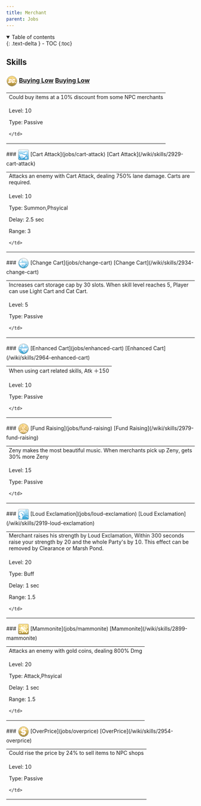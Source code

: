 ```yaml
---
title: Merchant 
parent: Jobs
---
```


<details open markdown="block">
<summary>
  Table of contents
</summary>
{: .text-delta }
- TOC
{:toc}
</details>

## Skills

### <img src="/assets/images/skills/skill_264001.png" width="30" height="30" style="vertical-align: middle"> [Buying Low](jobs/buying-low) [Buying Low](/wiki/skills/2944-buying-low)
<table>
<tbody>
  <tr>
    <td>Could buy items at a 10% discount from some NPC merchants</td>
  </tr>
  <tr>
    <td>
              <p class="label label-yellow fs-1">Level: 10</p>
              <p class="label label-yellow fs-1">Type: Passive</p>
      
    </td>
  </tr>
</tbody>
</table>
### <img src="/assets/images/skills/skill_228001.png" width="30" height="30" style="vertical-align: middle"> [Cart Attack](jobs/cart-attack) [Cart Attack](/wiki/skills/2929-cart-attack)
<table>
<tbody>
  <tr>
    <td>Attacks an enemy with Cart Attack, dealing 750% lane damage. Carts are required.</td>
  </tr>
  <tr>
    <td>
              <p class="label label-yellow fs-1">Level: 10</p>
              <p class="label label-yellow fs-1">Type: Summon,Phsyical</p>
              <p class="label label-yellow fs-1">Delay: 2.5 sec</p>
              <p class="label label-yellow fs-1">Range: 3</p>
      
    </td>
  </tr>
</tbody>
</table>
### <img src="/assets/images/skills/skill_263001.png" width="30" height="30" style="vertical-align: middle"> [Change Cart](jobs/change-cart) [Change Cart](/wiki/skills/2934-change-cart)
<table>
<tbody>
  <tr>
    <td>Increases cart storage cap by 30 slots. When skill level reaches 5, Player can use Light Cart and Cat Cart.</td>
  </tr>
  <tr>
    <td>
              <p class="label label-yellow fs-1">Level: 5</p>
              <p class="label label-yellow fs-1">Type: Passive</p>
      
    </td>
  </tr>
</tbody>
</table>
### <img src="/assets/images/skills/skill_266001.png" width="30" height="30" style="vertical-align: middle"> [Enhanced Cart](jobs/enhanced-cart) [Enhanced Cart](/wiki/skills/2964-enhanced-cart)
<table>
<tbody>
  <tr>
    <td>When using cart related skills, Atk ＋150</td>
  </tr>
  <tr>
    <td>
              <p class="label label-yellow fs-1">Level: 10</p>
              <p class="label label-yellow fs-1">Type: Passive</p>
      
    </td>
  </tr>
</tbody>
</table>
### <img src="/assets/images/skills/skill_267001.png" width="30" height="30" style="vertical-align: middle"> [Fund Raising](jobs/fund-raising) [Fund Raising](/wiki/skills/2979-fund-raising)
<table>
<tbody>
  <tr>
    <td>Zeny makes the most beautiful music. When merchants pick up Zeny, gets 30% more Zeny</td>
  </tr>
  <tr>
    <td>
              <p class="label label-yellow fs-1">Level: 15</p>
              <p class="label label-yellow fs-1">Type: Passive</p>
      
    </td>
  </tr>
</tbody>
</table>
### <img src="/assets/images/skills/skill_208001.png" width="30" height="30" style="vertical-align: middle"> [Loud Exclamation](jobs/loud-exclamation) [Loud Exclamation](/wiki/skills/2919-loud-exclamation)
<table>
<tbody>
  <tr>
    <td>Merchant raises his strength by Loud Exclamation, Within 300 seconds raise your strength by 20 and the whole Party's by 10. This effect can be removed by Clearance or Marsh Pond.</td>
  </tr>
  <tr>
    <td>
              <p class="label label-yellow fs-1">Level: 20</p>
              <p class="label label-yellow fs-1">Type: Buff</p>
              <p class="label label-yellow fs-1">Delay: 1 sec</p>
              <p class="label label-yellow fs-1">Range: 1.5</p>
      
    </td>
  </tr>
</tbody>
</table>
### <img src="/assets/images/skills/skill_204001.png" width="30" height="30" style="vertical-align: middle"> [Mammonite](jobs/mammonite) [Mammonite](/wiki/skills/2899-mammonite)
<table>
<tbody>
  <tr>
    <td>Attacks an enemy with gold coins, dealing 800% Dmg</td>
  </tr>
  <tr>
    <td>
              <p class="label label-yellow fs-1">Level: 20</p>
              <p class="label label-yellow fs-1">Type: Attack,Phsyical</p>
              <p class="label label-yellow fs-1">Delay: 1 sec</p>
              <p class="label label-yellow fs-1">Range: 1.5</p>
      
    </td>
  </tr>
</tbody>
</table>
### <img src="/assets/images/skills/skill_265001.png" width="30" height="30" style="vertical-align: middle"> [OverPrice](jobs/overprice) [OverPrice](/wiki/skills/2954-overprice)
<table>
<tbody>
  <tr>
    <td>Could rise the price by 24% to sell items to NPC shops</td>
  </tr>
  <tr>
    <td>
              <p class="label label-yellow fs-1">Level: 10</p>
              <p class="label label-yellow fs-1">Type: Passive</p>
      
    </td>
  </tr>
</tbody>
</table>

